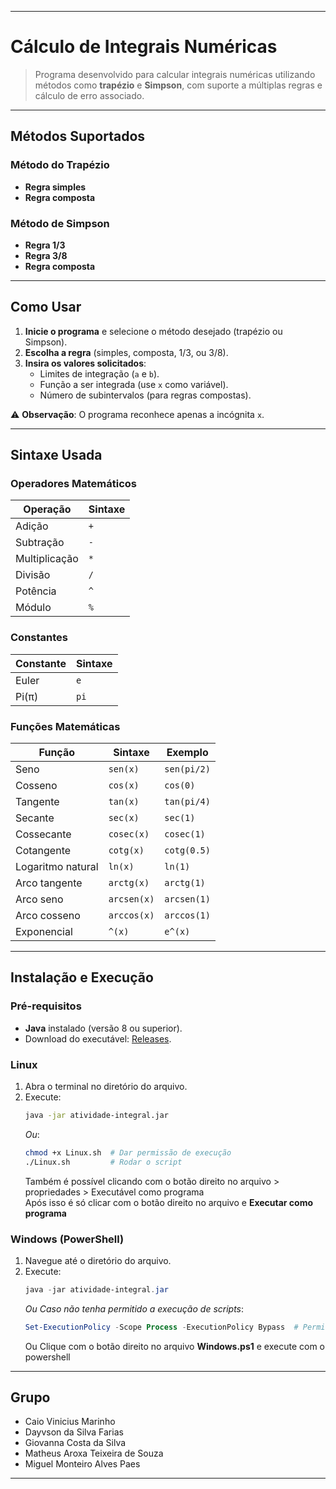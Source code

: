 
---

# Cálculo de Integrais Numéricas

> Programa desenvolvido para calcular integrais numéricas utilizando métodos como **trapézio** e **Simpson**, com suporte a múltiplas regras e cálculo de erro associado.

---

## Métodos Suportados

### Método do Trapézio
- **Regra simples**  
- **Regra composta**  

### Método de Simpson
- **Regra 1/3**  
- **Regra 3/8**  
- **Regra composta**  

---

## Como Usar

1. **Inicie o programa** e selecione o método desejado (trapézio ou Simpson).  
2. **Escolha a regra** (simples, composta, 1/3, ou 3/8).  
3. **Insira os valores solicitados**:  
   - Limites de integração (`a` e `b`).  
   - Função a ser integrada (use `x` como variável).  
   - Número de subintervalos (para regras compostas).  

⚠️ **Observação**: O programa reconhece apenas a incógnita `x`.

---

## Sintaxe Usada

### Operadores Matemáticos
| Operação        | Sintaxe |
|-----------------|---------|
| Adição          | `+`     |
| Subtração       | `-`     |
| Multiplicação   | `*`     |
| Divisão         | `/`     |
| Potência        | `^`     |
| Módulo          | `%`     |

### Constantes
| Constante       | Sintaxe |
|-----------------|---------|
| Euler           | `e`     |
| Pi(π)           | `pi`    |


### Funções Matemáticas
| Função           | Sintaxe    | Exemplo     |
|------------------|------------|-------------|
| Seno             | `sen(x)`   | `sen(pi/2)` |
| Cosseno          | `cos(x)`   | `cos(0)`    |
| Tangente         | `tan(x)`   | `tan(pi/4)` |
| Secante          | `sec(x)`   | `sec(1)`    |
| Cossecante       | `cosec(x)` | `cosec(1)`  |
| Cotangente       | `cotg(x)`  | `cotg(0.5)` |
| Logaritmo natural| `ln(x)`    | `ln(1)`     |
| Arco tangente    | `arctg(x)` | `arctg(1)`  |
| Arco seno        | `arcsen(x)`| `arcsen(1)` |
| Arco cosseno     | `arccos(x)`| `arccos(1)` |
| Exponencial      | `^(x)`     | `e^(x)`     |


---


## Instalação e Execução

### Pré-requisitos
- **Java** instalado (versão 8 ou superior).  
- Download do executável: [Releases](https://github.com/Davyusow/atividade-integrais/releases).  

### Linux
1. Abra o terminal no diretório do arquivo.  
2. Execute:  
   ```bash
   java -jar atividade-integral.jar
   ```
   *Ou*:  
   ```bash
   chmod +x Linux.sh  # Dar permissão de execução
   ./Linux.sh         # Rodar o script
   ```
   Também é possível clicando com o botão direito no arquivo > propriedades > Executável como programa  
   Após isso é só clicar com o botão direito no arquivo e **Executar como programa**

### Windows (PowerShell)
1. Navegue até o diretório do arquivo.  
2. Execute:  
   ```powershell
   java -jar atividade-integral.jar
   ```
   *Ou Caso não tenha permitido a execução de scripts*:  
   ```powershell
   Set-ExecutionPolicy -Scope Process -ExecutionPolicy Bypass  # Permitir scripts
   ```
   Ou Clique com o botão direito no arquivo **Windows.ps1** e execute com o powershell


---

## Grupo

- Caio Vinicius Marinho  
- Dayvson da Silva Farias  
- Giovanna Costa da Silva  
- Matheus Aroxa Teixeira de Souza  
- Miguel Monteiro Alves Paes  

---
